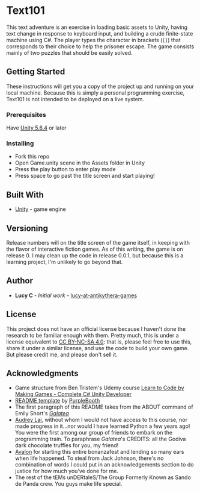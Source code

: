 # Text101

This text adventure is an exercise in loading basic assets to Unity, having text change in response to keyboard input, and building a crude finite-state machine using C#. The player types the character in brackets (`[]`) that corresponds to their choice to help the prisoner escape. The game consists mainly of two puzzles that should be easily solved.

## Getting Started

These instructions will get you a copy of the project up and running on your local machine. Because this is simply a personal programming exercise, Text101 is not intended to be deployed on a live system.

### Prerequisites

Have [Unity 5.6.4](https://unity3d.com/get-unity/download/archive) or later

### Installing

* Fork this repo
* Open Game.unity scene in the Assets folder in Unity
* Press the play button to enter play mode
* Press space to go past the title screen and start playing!

## Built With

* [Unity](https://unity3d.com/get-unity/download/archive) - game engine

## Versioning

Release numbers will on the title screen of the game itself, in keeping with the flavor of interactive fiction games. As of this writing, the game is on release 0. I may clean up the code in release 0.0.1, but because this is a learning project, I'm unlikely to go beyond that.

## Author

* **Lucy C** - *Initial work* - [lucy-at-antikythera-games](https://github.com/lucy-at-antikythera-games)

## License

This project does not have an official license because I haven't done the research to be familiar enough with them. Pretty much, this is under a license equivalent to [CC BY-NC-SA 4.0](https://creativecommons.org/licenses/by-nc-sa/4.0/): that is, please feel free to use this, share it under a similar license, and use the code to build your own game. But please credit me, and please don't sell it.

## Acknowledgments

* Game structure from Ben Tristem's Udemy course [Learn to Code by Making Games - Complete C# Unity Developer](https://www.udemy.com/unitycourse)
* [README template](https://gist.github.com/PurpleBooth/109311bb0361f32d87a2) by [PurpleBooth](https://github.com/PurpleBooth)
* The first paragraph of this README takes from the ABOUT command of Emily Short's [_Galatea_](http://pr-if.org/play/galatea)
* [Audrey Lai](https://github.com/afly6899), without whom I would not have access to this course, nor made progress in it...nor would I have learned Python a few years ago! You were the first among our group of friends to embark on the programming train. To paraphrase _Galatea_'s CREDITS: all the Godiva dark chocolate truffles for you, my friend!
* [Avalon](https://github.com/ColorMyWheel) for starting this entire bonanzafest and lending so many ears when life happened. To steal from Jack Johnson, there's no combination of words I could put in an acknowledgements section to do justice for how much you've done for me.
* The rest of the tEMs unDERtaleS/The Group Formerly Known as Sando de Panda crew. You guys make life special.
